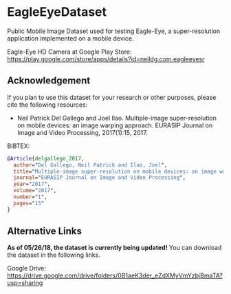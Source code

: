 # EagleEyeDataset
Public Mobile Image Dataset used for testing Eagle-Eye, a super-resolution application implemented on a mobile device.

Eagle-Eye HD Camera at Google Play Store: https://play.google.com/store/apps/details?id=neildg.com.eagleeyesr

## Acknowledgement
If you plan to use this dataset for your research or other purposes, please cite the following resources:

* Neil Patrick Del Gallego and Joel Ilao. Multiple-image super-resolution on mobile devices: an image warping approach. EURASIP Journal on Image and Video Processing, 2017(1):15, 2017.

BIBTEX: 
```bib
@Article{delgallego_2017,
  author="Del Gallego, Neil Patrick and Ilao, Joel",
  title="Multiple-image super-resolution on mobile devices: an image warping approach",
  journal="EURASIP Journal on Image and Video Processing",
  year="2017",
  volume="2017",
  number="1",
  pages="15"
}
```

## Alternative Links
**As of 05/26/18, the dataset is currently being updated!** You can download the dataset in the following links.

Google Drive: https://drive.google.com/drive/folders/0B1aeK3der_eZdXMyVmYzbjBmaTA?usp=sharing
